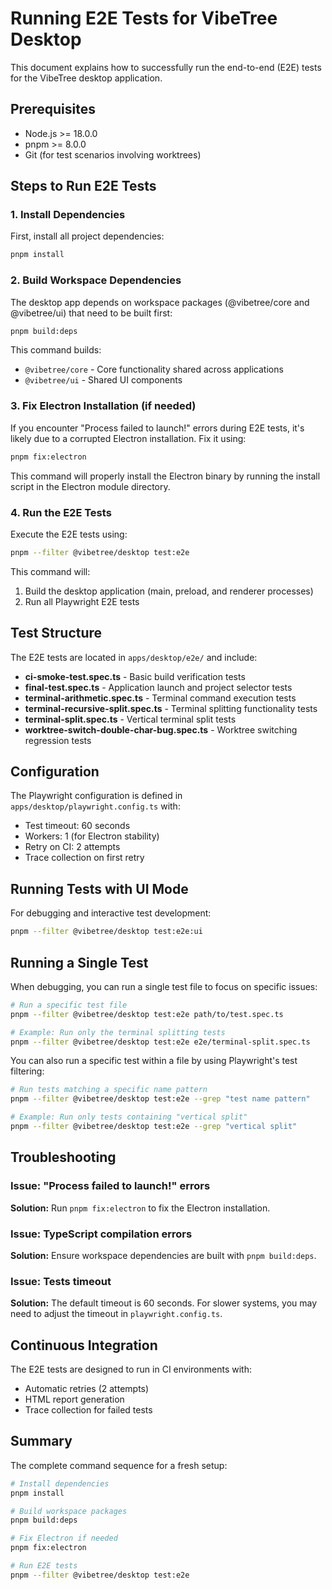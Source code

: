 # Running E2E Tests for VibeTree Desktop

This document explains how to successfully run the end-to-end (E2E) tests for the VibeTree desktop application.

## Prerequisites

- Node.js >= 18.0.0
- pnpm >= 8.0.0
- Git (for test scenarios involving worktrees)

## Steps to Run E2E Tests

### 1. Install Dependencies

First, install all project dependencies:

```bash
pnpm install
```

### 2. Build Workspace Dependencies

The desktop app depends on workspace packages (@vibetree/core and @vibetree/ui) that need to be built first:

```bash
pnpm build:deps
```

This command builds:
- `@vibetree/core` - Core functionality shared across applications
- `@vibetree/ui` - Shared UI components

### 3. Fix Electron Installation (if needed)

If you encounter "Process failed to launch!" errors during E2E tests, it's likely due to a corrupted Electron installation. Fix it using:

```bash
pnpm fix:electron
```

This command will properly install the Electron binary by running the install script in the Electron module directory.

### 4. Run the E2E Tests

Execute the E2E tests using:

```bash
pnpm --filter @vibetree/desktop test:e2e
```

This command will:
1. Build the desktop application (main, preload, and renderer processes)
2. Run all Playwright E2E tests

## Test Structure

The E2E tests are located in `apps/desktop/e2e/` and include:

- **ci-smoke-test.spec.ts** - Basic build verification tests
- **final-test.spec.ts** - Application launch and project selector tests
- **terminal-arithmetic.spec.ts** - Terminal command execution tests
- **terminal-recursive-split.spec.ts** - Terminal splitting functionality tests
- **terminal-split.spec.ts** - Vertical terminal split tests
- **worktree-switch-double-char-bug.spec.ts** - Worktree switching regression tests

## Configuration

The Playwright configuration is defined in `apps/desktop/playwright.config.ts` with:
- Test timeout: 60 seconds
- Workers: 1 (for Electron stability)
- Retry on CI: 2 attempts
- Trace collection on first retry

## Running Tests with UI Mode

For debugging and interactive test development:

```bash
pnpm --filter @vibetree/desktop test:e2e:ui
```

## Running a Single Test

When debugging, you can run a single test file to focus on specific issues:

```bash
# Run a specific test file
pnpm --filter @vibetree/desktop test:e2e path/to/test.spec.ts

# Example: Run only the terminal splitting tests
pnpm --filter @vibetree/desktop test:e2e e2e/terminal-split.spec.ts
```

You can also run a specific test within a file by using Playwright's test filtering:

```bash
# Run tests matching a specific name pattern
pnpm --filter @vibetree/desktop test:e2e --grep "test name pattern"

# Example: Run only tests containing "vertical split"
pnpm --filter @vibetree/desktop test:e2e --grep "vertical split"
```

## Troubleshooting

### Issue: "Process failed to launch!" errors
**Solution:** Run `pnpm fix:electron` to fix the Electron installation.

### Issue: TypeScript compilation errors
**Solution:** Ensure workspace dependencies are built with `pnpm build:deps`.

### Issue: Tests timeout
**Solution:** The default timeout is 60 seconds. For slower systems, you may need to adjust the timeout in `playwright.config.ts`.

## Continuous Integration

The E2E tests are designed to run in CI environments with:
- Automatic retries (2 attempts)
- HTML report generation
- Trace collection for failed tests

## Summary

The complete command sequence for a fresh setup:

```bash
# Install dependencies
pnpm install

# Build workspace packages
pnpm build:deps

# Fix Electron if needed
pnpm fix:electron

# Run E2E tests
pnpm --filter @vibetree/desktop test:e2e
```